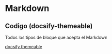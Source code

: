 # Markdown

## Codigo (docsify-themeable)

Todos los tipos de bloque que acepta el Markdown

[docsify themeable](https://jhildenbiddle.github.io/docsify-themeable/#/markdown)